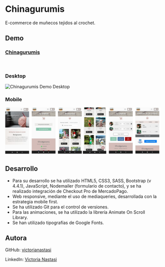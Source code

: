 # Chinagurumis
E-commerce de muñecos tejidos al crochet.

## Demo
### [Chinagurumis](https://victorianastasi.github.io/amigurumis/)
<br>

### Desktop
![Chinagurumis Demo Desktop](demo/demo-desktop.gif)

### Mobile
![Chinagurumis Demo Mobile](demo/demo-mobile.jpg)


## Desarrollo
- Para su desarrollo se ha utilizado HTML5, CSS3, SASS, Bootstrap (v 4.4.1), JavaScript, Nodemailer (formulario de contacto), y se ha realizado integración de Checkout Pro de MercadoPago.
- Web responsive, mediante el uso de mediaqueries, desarrollada con la estrategia mobile first.
- Se ha utilizado Git para el control de versiones.
- Para las animaciones, se ha utilizado la librería Animate On Scroll Library.
- Se han utilizado tipografías de Google Fonts.

## Autora
GitHub: [victorianastasi](https://github.com/victorianastasi)

LinkedIn: [Victoria Nastasi](https://www.linkedin.com/in/victoria-nastasi-74b007237/)